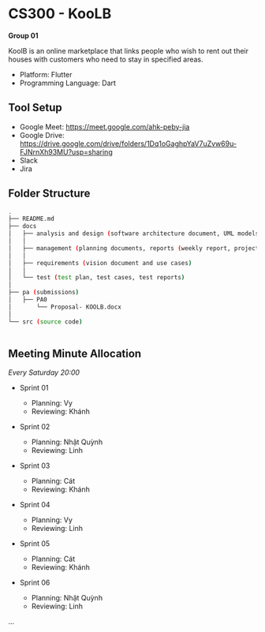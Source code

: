 # CS300 - KooLB
__Group 01__

KoolB is an online marketplace that links people who wish to rent out their houses with customers who need to stay in specified areas.

- Platform: Flutter 
- Programming Language: Dart

## Tool Setup ##
- Google Meet: https://meet.google.com/ahk-peby-jia
- Google Drive: https://drive.google.com/drive/folders/1Dq1oGaghpYaV7uZvw69u-FJNrnXh93MU?usp=sharing
- Slack
- Jira
## Folder Structure ##
```bash
.
├── README.md
├── docs
│   ├── analysis and design (software architecture document, UML models, UI design)
│   │  
│   ├── management (planning documents, reports (weekly report, project status report, etc.)
│   │  
│   ├── requirements (vision document and use cases)
│   │  
│   └── test (test plan, test cases, test reports)
│      
├── pa (submissions)
│   ├── PA0
│       └── Proposal- KOOLB.docx
│   
└── src (source code)
    
```
## Meeting Minute Allocation ## 
*Every Saturday 20:00*
- Sprint 01
  - Planning: Vy
  - Reviewing: Khánh

- Sprint 02
  - Planning: Nhật Quỳnh
  - Reviewing: Linh

- Sprint 03
  - Planning: Cát
  - Reviewing: Khánh

- Sprint 04
  - Planning: Vy
  - Reviewing: Linh

- Sprint 05 
  - Planning: Cát
  - Reviewing: Khánh

- Sprint 06
  - Planning: Nhật Quỳnh
  - Reviewing: Linh

...

